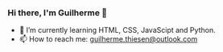 ### Hi there, I'm Guilherme 👋

- 🌱 I’m currently learning HTML, CSS, JavaScipt and Python.
- 📫 How to reach me: guilherme.thiesen@outlook.com
